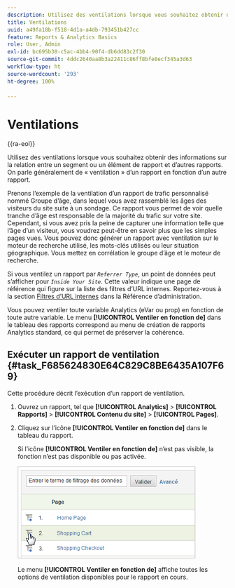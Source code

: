```yaml
---
description: Utilisez des ventilations lorsque vous souhaitez obtenir des informations sur la relation entre un segment ou un élément de rapport et d’autres rapports. On parle généralement de « ventilation » d’un rapport en fonction d’un autre rapport.
title: Ventilations
uuid: a49fa18b-f518-4d1a-a4db-793451b427cc
feature: Reports & Analytics Basics
role: User, Admin
exl-id: bc695b30-c5ac-4bb4-90f4-db6dd83c2f30
source-git-commit: 4ddc2640aa8b3a22411c86ff8bfe0ecf345a3d63
workflow-type: ht
source-wordcount: '293'
ht-degree: 100%

---
```


# Ventilations

{{ra-eol}}

Utilisez des ventilations lorsque vous souhaitez obtenir des informations sur la relation entre un segment ou un élément de rapport et d’autres rapports. On parle généralement de « ventilation » d’un rapport en fonction d’un autre rapport.

Prenons l’exemple de la ventilation d’un rapport de trafic personnalisé nommé Groupe d’âge, dans lequel vous avez rassemblé les âges des visiteurs du site suite à un sondage. Ce rapport vous permet de voir quelle tranche d’âge est responsable de la majorité du trafic sur votre site. Cependant, si vous avez pris la peine de capturer une information telle que l’âge d’un visiteur, vous voudrez peut-être en savoir plus que les simples pages vues. Vous pouvez donc générer un rapport avec ventilation sur le moteur de recherche utilisé, les mots-clés utilisés ou leur situation géographique. Vous mettez en corrélation le groupe d’âge et le moteur de recherche.

Si vous ventilez un rapport par  *`Referrer Type`*, un point de données peut s’afficher pour *`Inside Your Site`*. Cette valeur indique une page de référence qui figure sur la liste des filtres d’URL internes. Reportez-vous à la section [Filtres d’URL internes](/help/admin/admin/internal-url-filter-admin.md) dans la Référence d’administration.

Vous pouvez ventiler toute variable Analytics (eVar ou prop) en fonction de toute autre variable. Le menu **[!UICONTROL Ventiler en fonction de]** dans le tableau des rapports correspond au menu de création de rapports Analytics standard, ce qui permet de préserver la cohérence.

## Exécuter un rapport de ventilation {#task_F685624830E64C829C8BE6435A107F69}

Cette procédure décrit l’exécution d’un rapport de ventilation.

<!-- 

t_reports_breakdown.xml

 -->

1. Ouvrez un rapport, tel que **[!UICONTROL Analytics]** > **[!UICONTROL Rapports]** > **[!UICONTROL Contenu du site]** > **[!UICONTROL Pages]**.
1. Cliquez sur l’icône **[!UICONTROL Ventiler en fonction de]** dans le tableau du rapport.

   Si l’icône **[!UICONTROL Ventiler en fonction de]** n’est pas visible, la fonction n’est pas disponible ou pas activée.

   ![](assets/breakdown.png)

   Le menu **[!UICONTROL Ventiler en fonction de]** affiche toutes les options de ventilation disponibles pour le rapport en cours.
